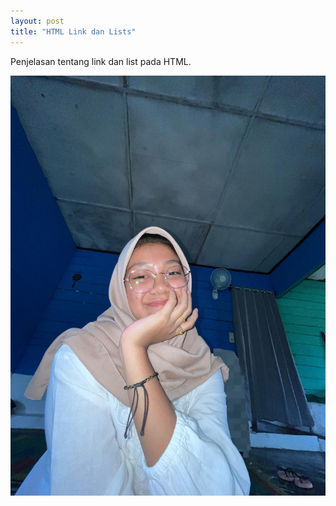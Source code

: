 ```yaml
---
layout: post
title: "HTML Link dan Lists"
---
```


Penjelasan tentang link dan list pada HTML.

![HTML_Link_dan_Listet](/assets/images/PROFIL.jpg)